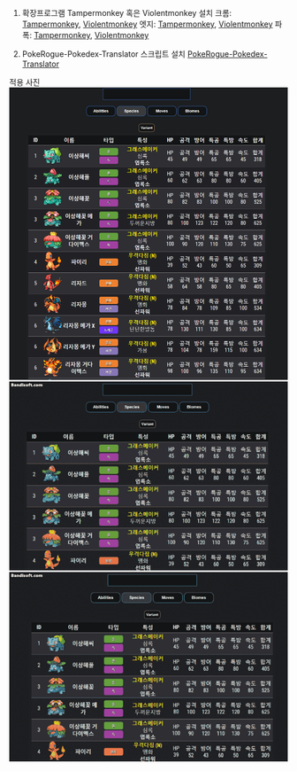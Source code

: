 1. 확장프로그램 Tampermonkey 혹은 Violentmonkey 설치
크롬: [Tampermonkey](https://chromewebstore.google.com/detail/tampermonkey/dhdgffkkebhmkfjojejmpbldmpobfkfo), [Violentmonkey](https://chromewebstore.google.com/detail/violentmonkey/jinjaccalgkegednnccohejagnlnfdag)
엣지: [Tampermonkey](https://microsoftedge.microsoft.com/addons/detail/tampermonkey/iikmkjmpaadaobahmlepeloendndfphd), [Violentmonkey](https://microsoftedge.microsoft.com/addons/detail/violentmonkey/eeagobfjdenkkddmbclomhiblgggliao)
파폭: [Tampermonkey](https://addons.mozilla.org/ko/firefox/addon/tampermonkey/), [Violentmonkey](https://addons.mozilla.org/ko/firefox/addon/violentmonkey/)

2. PokeRogue-Pokedex-Translator 스크립트 설치
[PokeRogue-Pokedex-Translator](https://greasyfork.org/ko/scripts/497838-pokerogue-pokedex-translator)

적용 사진
![1](1.png)
![2](2.gif)
![3](3.gif)
